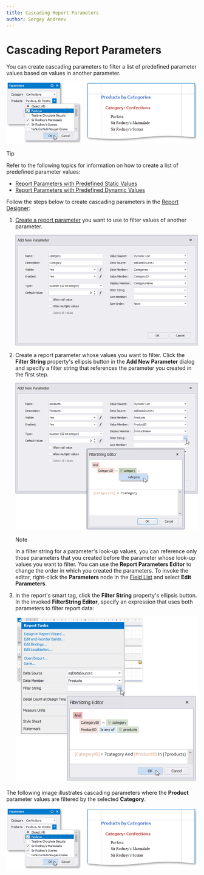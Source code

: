 ```yaml
---
title: Cascading Report Parameters
author: Sergey Andreev
---
```


# Cascading Report Parameters

You can create cascading parameters to filter a list of predefined parameter values based on values in another parameter.

![Cascading parameters example](../../../../images/cascadingparametersresult124540.png)

> [!TIP]
> Refer to the following topics for information on how to create a list of predefined parameter values:
> * [Report Parameters with Predefined Static Values](report-parameters-with-predefined-static-values.md)
> * [Report Parameters with Predefined Dynamic Values](report-parameters-with-predefined-dynamic-values.md)

Follow the steps below to create cascading parameters in the [Report Designer](../../report-designer-for-winforms.md):

1. [Create a report parameter](create-a-report-parameter.md) you want to use to filter values of another parameter.

    ![Create category parameter](../../../../images/create-category-cascading-parameter.png)

2. Create a report parameter whose values you want to filter. Click the **Filter String** property's ellipsis button in the **Add New Parameter** dialog and specify a filter string that references the parameter you created in the first step.

    ![Create products parameter](../../../../images/create-product-cascading-parameter.png)

    > [!NOTE]
    > In a filter string for a parameter's look-up values, you can reference only those parameters that you created before the parameter whose look-up values you want to filter. You can use the **Report Parameters Editor** to change the order in which you created the parameters. To invoke the editor, right-click the **Parameters** node in the [Field List](../report-designer-tools/ui-panels/field-list.md) and select **Edit Parameters**.

3. In the report's smart tag, click the **Filter String** property's ellipsis button. In the invoked **FilterString Editor**, specify an expression that uses both parameters to filter report data:

    ![Create a filter condition for a report](../../../../images/filteringreportbytwoparameters124539.png)

The following image illustrates cascading parameters where the **Product** parameter values are filtered by the selected **Category**.

![Cascading parameters example](../../../../images/cascadingparametersresult124540.png)
